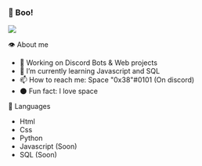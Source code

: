 ### 👻 Boo!
<img src="https://imgflip.com/gif/4uqek3">

👁️ About me 
- 🔭 Working on Discord Bots & Web projects
- 🌱 I’m currently learning Javascript and SQL
- 📫 How to reach me: Space "0x38"#0101 (On discord)
- 🌑 Fun fact: I love space 

🧠 Languages
- Html
- Css
- Python
- Javascript (Soon)
- SQL (Soon)
